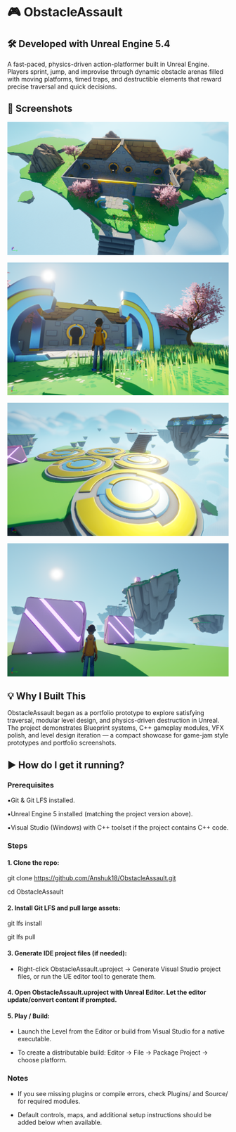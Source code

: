 # 🎮 ObstacleAssault

## 🛠️ Developed with Unreal Engine 5.4

A fast-paced, physics-driven action-platformer built in Unreal Engine. Players sprint, jump, and improvise through dynamic obstacle arenas filled with moving platforms, timed traps, and destructible elements that reward precise traversal and quick decisions.

## 📸 Screenshots
![Gameplay screenshot of ObstacleAssault](./Screenshots/HighresScreenshot00011.png)

![Gameplay screenshot of ObstacleAssault](./Screenshots/HighresScreenshot00010.png)

![Gameplay screenshot of ObstacleAssault](./Screenshots/HighresScreenshot00003.png)

![Gameplay screenshot of ObstacleAssault](./Screenshots/HighresScreenshot00001.png)


## 💡 Why I Built This

ObstacleAssault began as a portfolio prototype to explore satisfying traversal, modular level design, and physics-driven destruction in Unreal. The project demonstrates Blueprint systems, C++ gameplay modules, VFX polish, and level design iteration — a compact showcase for game-jam style prototypes and portfolio screenshots.

## ▶️ How do I get it running?

### Prerequisites

▪️Git & Git LFS installed.

▪️Unreal Engine 5 installed (matching the project version above).

▪️Visual Studio (Windows) with C++ toolset if the project contains C++ code.

### Steps

#### 1. Clone the repo:

git clone https://github.com/Anshuk18/ObstacleAssault.git

cd ObstacleAssault

#### 2. Install Git LFS and pull large assets:

git lfs install

git lfs pull

#### 3. Generate IDE project files (if needed):

- Right-click ObstacleAssault.uproject → Generate Visual Studio project files, or run the UE editor tool to generate them.

#### 4. Open ObstacleAssault.uproject with Unreal Editor. Let the editor update/convert content if prompted.

#### 5. Play / Build:

- Launch the Level from the Editor or build from Visual Studio for a native executable.

- To create a distributable build: Editor → File → Package Project → choose platform.

### Notes

- If you see missing plugins or compile errors, check Plugins/ and Source/ for required modules.

- Default controls, maps, and additional setup instructions should be added below when available.
